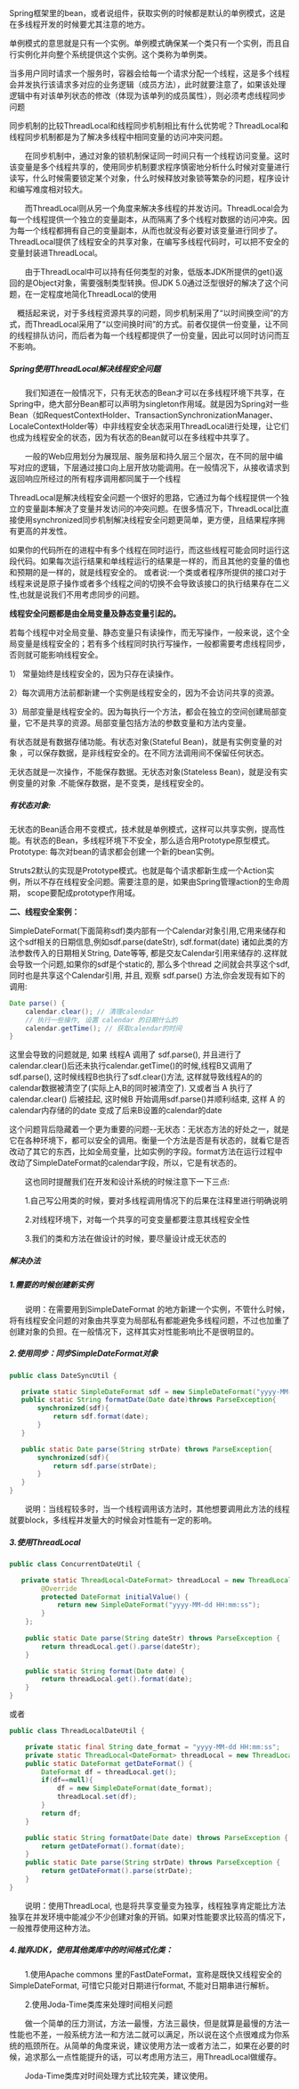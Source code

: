 Spring框架里的bean，或者说组件，获取实例的时候都是默认的单例模式，这是在多线程开发的时候要尤其注意的地方。

​	单例模式的意思就是只有一个实例。单例模式确保某一个类只有一个实例，而且自行实例化并向整个系统提供这个实例。这个类称为单例类。

​	当多用户同时请求一个服务时，容器会给每一个请求分配一个线程，这是多个线程会并发执行该请求多对应的业务逻辑（成员方法），此时就要注意了，如果该处理逻辑中有对该单列状态的修改（体现为该单列的成员属性），则必须考虑线程同步问题

同步机制的比较ThreadLocal和线程同步机制相比有什么优势呢？ThreadLocal和线程同步机制都是为了解决多线程中相同变量的访问冲突问题。 

　　在同步机制中，通过对象的锁机制保证同一时间只有一个线程访问变量。这时该变量是多个线程共享的，使用同步机制要求程序慎密地分析什么时候对变量进行读写，什么时候需要锁定某个对象，什么时候释放对象锁等繁杂的问题，程序设计和编写难度相对较大。 

　　而ThreadLocal则从另一个角度来解决多线程的并发访问。ThreadLocal会为每一个线程提供一个独立的变量副本，从而隔离了多个线程对数据的访问冲突。因为每一个线程都拥有自己的变量副本，从而也就没有必要对该变量进行同步了。ThreadLocal提供了线程安全的共享对象，在编写多线程代码时，可以把不安全的变量封装进ThreadLocal。 

　　由于ThreadLocal中可以持有任何类型的对象，低版本JDK所提供的get()返回的是Object对象，需要强制类型转换。但JDK 5.0通过泛型很好的解决了这个问题，在一定程度地简化ThreadLocal的使用

　概括起来说，对于多线程资源共享的问题，同步机制采用了“以时间换空间”的方式，而ThreadLocal采用了“以空间换时间”的方式。前者仅提供一份变量，让不同的线程排队访问，而后者为每一个线程都提供了一份变量，因此可以同时访问而互不影响。 

 

##### Spring使用ThreadLocal解决线程安全问题 

　　我们知道在一般情况下，只有无状态的Bean才可以在多线程环境下共享，在Spring中，绝大部分Bean都可以声明为singleton作用域。就是因为Spring对一些Bean（如RequestContextHolder、TransactionSynchronizationManager、LocaleContextHolder等）中非线程安全状态采用ThreadLocal进行处理，让它们也成为线程安全的状态，因为有状态的Bean就可以在多线程中共享了。 

 

　　一般的Web应用划分为展现层、服务层和持久层三个层次，在不同的层中编写对应的逻辑，下层通过接口向上层开放功能调用。在一般情况下，从接收请求到返回响应所经过的所有程序调用都同属于一个线程

ThreadLocal是解决线程安全问题一个很好的思路，它通过为每个线程提供一个独立的变量副本解决了变量并发访问的冲突问题。在很多情况下，ThreadLocal比直接使用synchronized同步机制解决线程安全问题更简单，更方便，且结果程序拥有更高的并发性。 

如果你的代码所在的进程中有多个线程在同时运行，而这些线程可能会同时运行这段代码。如果每次运行结果和单线程运行的结果是一样的，而且其他的变量的值也和预期的是一样的，就是线程安全的。 或者说:一个类或者程序所提供的接口对于线程来说是原子操作或者多个线程之间的切换不会导致该接口的执行结果存在二义性,也就是说我们不用考虑同步的问题。 　

**线程安全问题都是由全局变量及静态变量引起的。**  

若每个线程中对全局变量、静态变量只有读操作，而无写操作，一般来说，这个全局变量是线程安全的；若有多个线程同时执行写操作，一般都需要考虑线程同步，否则就可能影响线程安全。

1） 常量始终是线程安全的，因为只存在读操作。 

2）每次调用方法前都新建一个实例是线程安全的，因为不会访问共享的资源。

3）局部变量是线程安全的。因为每执行一个方法，都会在独立的空间创建局部变量，它不是共享的资源。局部变量包括方法的参数变量和方法内变量。

有状态就是有数据存储功能。有状态对象(Stateful Bean)，就是有实例变量的对象  ，可以保存数据，是非线程安全的。在不同方法调用间不保留任何状态。

无状态就是一次操作，不能保存数据。无状态对象(Stateless Bean)，就是没有实例变量的对象  .不能保存数据，是不变类，是线程安全的。

##### 有状态对象:

无状态的Bean适合用不变模式，技术就是单例模式，这样可以共享实例，提高性能。有状态的Bean，多线程环境下不安全，那么适合用Prototype原型模式。Prototype: 每次对bean的请求都会创建一个新的bean实例。

Struts2默认的实现是Prototype模式。也就是每个请求都新生成一个Action实例，所以不存在线程安全问题。需要注意的是，如果由Spring管理action的生命周期， scope要配成prototype作用域。

 

**二、线程安全案例：**

SimpleDateFormat(下面简称sdf)类内部有一个Calendar对象引用,它用来储存和这个sdf相关的日期信息,例如sdf.parse(dateStr), sdf.format(date) 诸如此类的方法参数传入的日期相关String, Date等等, 都是交友Calendar引用来储存的.这样就会导致一个问题,如果你的sdf是个static的, 那么多个thread 之间就会共享这个sdf, 同时也是共享这个Calendar引用, 并且, 观察 sdf.parse() 方法,你会发现有如下的调用:

```java
Date parse() {
    calendar.clear(); // 清理calendar
    // 执行一些操作, 设置 calendar 的日期什么的
    calendar.getTime(); // 获取calendar的时间
}
```

这里会导致的问题就是, 如果 线程A 调用了 sdf.parse(), 并且进行了 calendar.clear()后还未执行calendar.getTime()的时候,线程B又调用了sdf.parse(), 这时候线程B也执行了sdf.clear()方法, 这样就导致线程A的的calendar数据被清空了(实际上A,B的同时被清空了). 又或者当 A 执行了calendar.clear() 后被挂起, 这时候B 开始调用sdf.parse()并顺利i结束, 这样 A 的 calendar内存储的的date 变成了后来B设置的calendar的date

这个问题背后隐藏着一个更为重要的问题--无状态：无状态方法的好处之一，就是它在各种环境下，都可以安全的调用。衡量一个方法是否是有状态的，就看它是否改动了其它的东西，比如全局变量，比如实例的字段。format方法在运行过程中改动了SimpleDateFormat的calendar字段，所以，它是有状态的。

　　这也同时提醒我们在开发和设计系统的时候注意下一下三点:

　　1.自己写公用类的时候，要对多线程调用情况下的后果在注释里进行明确说明

　　2.对线程环境下，对每一个共享的可变变量都要注意其线程安全性

　　3.我们的类和方法在做设计的时候，要尽量设计成无状态的

##### 解决办法

##### 1.需要的时候创建新实例

　　说明：在需要用到SimpleDateFormat 的地方新建一个实例，不管什么时候，将有线程安全问题的对象由共享变为局部私有都能避免多线程问题，不过也加重了创建对象的负担。在一般情况下，这样其实对性能影响比不是很明显的。



##### 2.使用同步：同步SimpleDateFormat对象

 ```java
public class DateSyncUtil {

    private static SimpleDateFormat sdf = new SimpleDateFormat("yyyy-MM-dd HH:mm:ss");
    public static String formatDate(Date date)throws ParseException{
        synchronized(sdf){
            return sdf.format(date);
        }  
    }

    public static Date parse(String strDate) throws ParseException{
        synchronized(sdf){
            return sdf.parse(strDate);
        }
    } 
}
 ```

　　说明：当线程较多时，当一个线程调用该方法时，其他想要调用此方法的线程就要block，多线程并发量大的时候会对性能有一定的影响。

 

##### 3.使用ThreadLocal

```java
public class ConcurrentDateUtil {

   private static ThreadLocal<DateFormat> threadLocal = new ThreadLocal<DateFormat>() {
        @Override
        protected DateFormat initialValue() {
            return new SimpleDateFormat("yyyy-MM-dd HH:mm:ss");
        }
    };
    
    public static Date parse(String dateStr) throws ParseException {
        return threadLocal.get().parse(dateStr);
    }

    public static String format(Date date) {
        return threadLocal.get().format(date);
    }
}
```

或者

```java
public class ThreadLocalDateUtil {

    private static final String date_format = "yyyy-MM-dd HH:mm:ss";
    private static ThreadLocal<DateFormat> threadLocal = new ThreadLocal<DateFormat>(); 
    public static DateFormat getDateFormat() {  
        DateFormat df = threadLocal.get();  
        if(df==null){  
            df = new SimpleDateFormat(date_format);  
            threadLocal.set(df);  
        }  
        return df;  
    }  

    public static String formatDate(Date date) throws ParseException {
        return getDateFormat().format(date);
    }
    public static Date parse(String strDate) throws ParseException {
        return getDateFormat().parse(strDate);
    }   
}
```

　　说明：使用ThreadLocal, 也是将共享变量变为独享，线程独享肯定能比方法独享在并发环境中能减少不少创建对象的开销。如果对性能要求比较高的情况下，一般推荐使用这种方法。



##### 4.抛弃JDK，使用其他类库中的时间格式化类：

　　1.使用Apache commons 里的FastDateFormat，宣称是既快又线程安全的SimpleDateFormat, 可惜它只能对日期进行format, 不能对日期串进行解析。

　　2.使用Joda-Time类库来处理时间相关问题

　　做一个简单的压力测试，方法一最慢，方法三最快，但是就算是最慢的方法一性能也不差，一般系统方法一和方法二就可以满足，所以说在这个点很难成为你系统的瓶颈所在。从简单的角度来说，建议使用方法一或者方法二，如果在必要的时候，追求那么一点性能提升的话，可以考虑用方法三，用ThreadLocal做缓存。

　　Joda-Time类库对时间处理方式比较完美，建议使用。